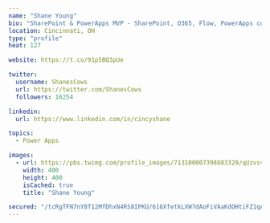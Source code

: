 ```yaml
---
name: "Shane Young"
bio: "SharePoint & PowerApps MVP - SharePoint, O365, Flow, PowerApps consulting? @PowerApps911 | Pure Snark? You found it."
location: Cincinnati, OH
type: "profile"
heat: 127

website: https://t.co/91p5BQ3pUe

twitter:
  username: ShanesCows
  url: https://twitter.com/ShanesCows
  followers: 16254

linkedin:
  url: https://www.linkedin.com/in/cincyshane

topics:
  - Power Apps

images:
  - url: https://pbs.twimg.com/profile_images/713100007398883329/qUzvsvQ3_400x400.jpg
    width: 400
    height: 400
    isCached: true
    title: "Shane Young"

secured: "/tcRgTFN7nY8T12MfDhxN4RS8IPKU/616XfetkLXW7dAoFiVAaKdOHtiFZ1qAU4OjtLaeJOrJoX/KzyvZ2wjVG6jWqRTmA0WlHVCasKGaeBaqMG6n74lw01o9SuO7d3OyLjSFglobkXCXxoQJy1/xSujQtWAt/h/H/4VYNIbza9jczlHLKv3WbNQkA5GBp+SemLgX+hvQ9BSvYoLuZA57kZYV/jOXzu/8kLBpb29MTphSOYb9dvIRFXROjt5gvi6j0ol6iC5xCvpo7kq1dLyC5ttK0CgNNUyP0j/Xe6vpcUjsJ3EawKTDc8CE9MzzFY1qVIDG9DCBM+tG4ocWD3uRGMoz3fdouzQin9FDlHcJdTiTJvAaH7+8aSSb7kMQ0JXt3KoprLhZxULsqTednvV8+n8XMEx8Cvx0AYZGQ2gn3U=;3uFKbkz1cP4Kp95sYcZXXQ=="
---
```


